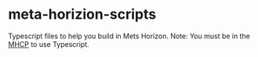 # meta-horizion-scripts
 Typescript files to help you build in Mets Horizon.
 Note: You must be in the [MHCP](https://developers.meta.com/horizon-worlds/programs) to use Typescript.
